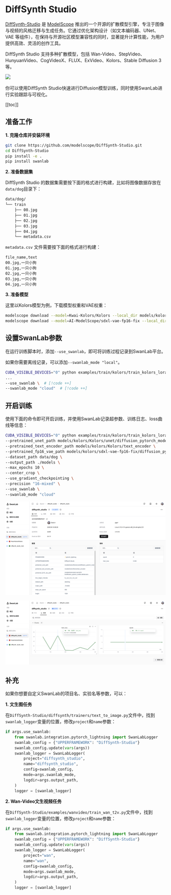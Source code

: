 # DiffSynth Studio

[DiffSynth-Studio](https://github.com/modelscope/DiffSynth-Studio) 是 [ModelScope](https://modelscope.cn/) 推出的一个开源的扩散模型引擎，专注于图像与视频的风格迁移与生成任务。它通过优化架构设计（如文本编码器、UNet、VAE 等组件），在保持与开源社区模型兼容性的同时，显著提升计算性能，为用户提供高效、灵活的创作工具。

DiffSynth Studio 支持多种扩散模型，包括 Wan-Video、StepVideo、HunyuanVideo、CogVideoX、FLUX、ExVideo、Kolors、Stable Diffusion 3 等。

![](./diffsynth/logo.png)

你可以使用DiffSynth Studio快速进行Diffusion模型训练，同时使用SwanLab进行实验跟踪与可视化。

[[toc]]


## 准备工作

**1. 克隆仓库并安装环境**

```bash
git clone https://github.com/modelscope/DiffSynth-Studio.git
cd DiffSynth-Studio
pip install -e .
pip install swanlab
```

**2. 准备数据集**

DiffSynth Studio 的数据集需要按下面的格式进行构建，比如将图像数据存放在`data/dog`目录下：

```bash
data/dog/
└── train
    ├── 00.jpg
    ├── 01.jpg
    ├── 02.jpg
    ├── 03.jpg
    ├── 04.jpg
    └── metadata.csv
```

`metadata.csv` 文件需要按下面的格式进行构建：

```csv
file_name,text
00.jpg,一只小狗
01.jpg,一只小狗
02.jpg,一只小狗
03.jpg,一只小狗
04.jpg,一只小狗
```

**3. 准备模型**

这里以Kolors模型为例，下载模型权重和VAE权重：

```bash
modelscope download --model=Kwai-Kolors/Kolors --local_dir models/kolors/Kolors
modelscope download --model=AI-ModelScope/sdxl-vae-fp16-fix --local_dir models/kolors/sdxl-vae-fp16-fix
```


## 设置SwanLab参数

在运行训练脚本时，添加`--use_swanlab`，即可将训练过程记录到SwanLab平台。

如果你需要离线记录，可以添加`--swanlab_mode "local"`。

```bash
CUDA_VISIBLE_DEVICES="0" python examples/train/kolors/train_kolors_lora.py \
...
--use_swanlab \  # [!code ++]
--swanlab_mode "cloud"  # [!code ++]
```

## 开启训练

使用下面的命令即可开启训练，并使用SwanLab记录超参数、训练日志、loss曲线等信息：

```bash {11,12}
CUDA_VISIBLE_DEVICES="0" python examples/train/kolors/train_kolors_lora.py \
--pretrained_unet_path models/kolors/Kolors/unet/diffusion_pytorch_model.safetensors \
--pretrained_text_encoder_path models/kolors/Kolors/text_encoder \
--pretrained_fp16_vae_path models/kolors/sdxl-vae-fp16-fix/diffusion_pytorch_model.safetensors \
--dataset_path data/dog \
--output_path ./models \
--max_epochs 10 \
--center_crop \
--use_gradient_checkpointing \
--precision "16-mixed" \
--use_swanlab \
--swanlab_mode "cloud"
```

![](./diffsynth/ui-1.png)

![](./diffsynth/ui-2.png)

## 补充

如果你想要自定义SwanLab的项目名、实验名等参数，可以：

**1. 文生图任务**

在`DiffSynth-Studio/diffsynth/trainers/text_to_image.py`文件中，找到`swanlab_logger`变量的位置，修改`project`和`name`参数：

```python {6-7}
if args.use_swanlab:
    from swanlab.integration.pytorch_lightning import SwanLabLogger
    swanlab_config = {"UPPERFRAMEWORK": "DiffSynth-Studio"}
    swanlab_config.update(vars(args))
    swanlab_logger = SwanLabLogger(
        project="diffsynth_studio", 
        name="diffsynth_studio",
        config=swanlab_config,
        mode=args.swanlab_mode,
        logdir=args.output_path,
    )
    logger = [swanlab_logger]
```

**2. Wan-Video文生视频任务**

在`DiffSynth-Studio/examples/wanvideo/train_wan_t2v.py`文件中，找到`swanlab_logger`变量的位置，修改`project`和`name`参数：

```python {6-7}
if args.use_swanlab:
    from swanlab.integration.pytorch_lightning import SwanLabLogger
    swanlab_config = {"UPPERFRAMEWORK": "DiffSynth-Studio"}
    swanlab_config.update(vars(args))
    swanlab_logger = SwanLabLogger(
        project="wan", 
        name="wan",
        config=swanlab_config,
        mode=args.swanlab_mode,
        logdir=args.output_path,
    )
    logger = [swanlab_logger]
```